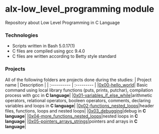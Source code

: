 # alx-low_level_programming module
Repository about Low Level Programming in C Language

### Technologies
* Scripts written in Bash 5.0.17(1)
* C files are compiled using gcc 9.4.0
* C files are written according to Betty style standard

### Projects
All of the following folders are projects done during the studies:
| Project name | Description |
| :---------- | :--------- |
|[0x00-hello_world](https://github.com/Karabo-Dikolomela/alx-low_level_programming/tree/main/0x00-hello_world)| Basic command using local library functions (puts, prints, putchar), compilation process with gcc in **C language**|
|[0x01-variables_if_else_while]()|arithmetic operators, relational operators, booleen operators, comments, declaring variables and loops in **C language**|
|[0x02-functions_nested_loops]()|header files, functions, loops and nested loops|
|[0x03_debugging]()|debug in **C language**|
|[0x04-more_functions_nested_loops]()|nested loops in **C language**|
|[0x05-pointers_arrays_strings]()|pointers and arrays in **C language**|
